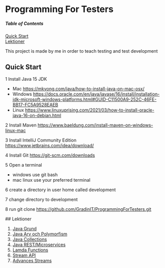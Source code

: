 # Programming For Testers

##### Table of Contents
[Quick Start ](#QuickStart)  
[Lektioner](#Lektioner)

This project is made by me in order to teach testing and test development
<a name="QuickStart"/>
## Quick Start 

1 Install Java 15 JDK 
    
* Mac https://mkyong.com/java/how-to-install-java-on-mac-osx/
* Windows https://docs.oracle.com/en/java/javase/16/install/installation-jdk-microsoft-windows-platforms.html#GUID-C11500A9-252C-46FE-BB17-FC5A9528EAEB
* Linux https://www.linuxuprising.com/2021/03/how-to-install-oracle-java-16-on-debian.html

2 Install Maven https://www.baeldung.com/install-maven-on-windows-linux-mac

3 Install IntelliJ Community Edition https://www.jetbrains.com/idea/download/

4 Install Git https://git-scm.com/downloads

5 Open a terminal 
  * windows use git bash 
  * mac linux use your preferred terminal 

6 create a directory in user home called development

7 change directory to development

8 run git clone https://github.com/GradinIT/ProgrammingForTesters.git


<a name="Lektioner"/>
## Lektioner

1. [Java Grund](https://toggleon.wordpress.com/2010/05/12/grundlaggande-objektorientering-i-java-inledning-och-syntax/)
2. [Java Arv och Polymorfism](https://www.it.uu.se/edu/course/homepage/oopjava/st07/handout/f03-class.html)
3. [Java Collections](https://www.w3resource.com/java-tutorial/java-collections.php)
4. [Java REST/Microservices](https://www.youtube.com/watch?v=vtPkZShrvXQ)
5. [Lamda Functions](https://www.oracle.com/webfolder/technetwork/tutorials/moocjdk8/documents/week1/lesson-1-1.pdf)
6. [Stream API](https://www.oracle.com/webfolder/technetwork/tutorials/moocjdk8/documents/week2/lesson-2-1.pdf)
7. [Advances Streams ](https://www.oracle.com/webfolder/technetwork/tutorials/moocjdk8/documents/week3/lesson-3-1.pdf)
